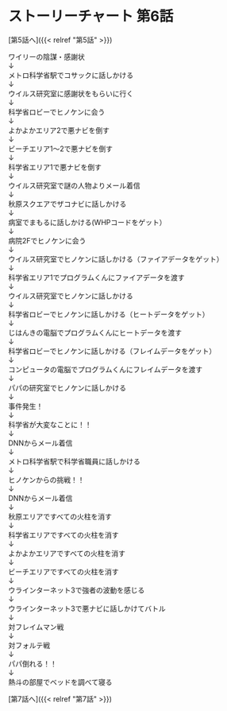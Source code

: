 # ストーリーチャート 第6話
[第5話へ]({{< relref "第5話" >}})

ワイリーの陰謀・感謝状<br />
↓<br />
メトロ科学省駅でコサックに話しかける<br />
↓<br />
ウイルス研究室に感謝状をもらいに行く<br />
↓<br />
科学省ロビーでヒノケンに会う<br />
↓<br />
よかよかエリア2で悪ナビを倒す<br />
↓<br />
ビーチエリア1〜2で悪ナビを倒す<br />
↓<br />
科学省エリア1で悪ナビを倒す<br />
↓<br />
ウイルス研究室で謎の人物よりメール着信<br />
↓<br />
秋原スクエアでザコナビに話しかける<br />
↓<br />
病室でまもるに話しかける(WHPコードをゲット）<br />
↓<br />
病院2Fでヒノケンに会う<br />
↓<br />
ウイルス研究室でヒノケンに話しかける（ファイアデータをゲット）<br />
↓<br />
科学省エリア1でプログラムくんにファイアデータを渡す<br />
↓<br />
ウイルス研究室でヒノケンに話しかける<br />
↓<br />
科学省ロビーでヒノケンに話しかける（ヒートデータをゲット）<br />
↓<br />
じはんきの電脳でプログラムくんにヒートデータを渡す<br />
↓<br />
科学省ロビーでヒノケンに話しかける（フレイムデータをゲット）<br />
↓<br />
コンピュータの電脳でプログラムくんにフレイムデータを渡す<br />
↓<br />
パパの研究室でヒノケンに話しかける<br />
↓<br />
事件発生！<br />
↓<br />
科学省が大変なことに！！<br />
↓<br />
DNNからメール着信<br />
↓<br />
メトロ科学省駅で科学省職員に話しかける<br />
↓<br />
ヒノケンからの挑戦！！<br />
↓<br />
DNNからメール着信<br />
↓<br />
秋原エリアですべての火柱を消す<br />
↓<br />
科学省エリアですべての火柱を消す<br />
↓<br />
よかよかエリアですべての火柱を消す<br />
↓<br />
ビーチエリアですべての火柱を消す<br />
↓<br />
ウラインターネット3で強者の波動を感じる<br />
↓<br />
ウラインターネット3で悪ナビに話しかけてバトル<br />
↓<br />
対フレイムマン戦<br />
↓<br />
対フォルテ戦<br />
↓<br />
パパ倒れる！！<br />
↓<br />
熱斗の部屋でベッドを調べて寝る<br />

[第7話へ]({{< relref "第7話" >}})
